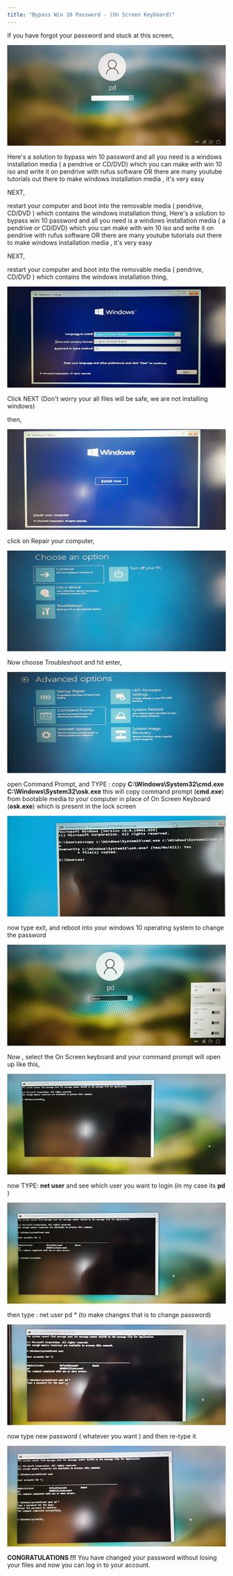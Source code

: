 ```yaml
---
title: "Bypass Win 10 Password - (On Screen Keyboard)"
---
```


If you have forgot your password and stuck at this screen,

![win1](/assets/images/win1.jpeg)

Here's a solution to bypass win 10 password and all you need is a windows installation media ( a pendrive or CD/DVD) which you can make with  win 10 iso and write it on pendrive with rufus software OR there are many youtube tutorials out there to make windows installation media , it's very easy 

NEXT, 

restart your computer and boot into the removable media ( pendrive, CD/DVD ) which contains the windows installation thing,
Here's a solution to bypass win 10 password and all you need is a windows installation media ( a pendrive or CD/DVD) which you can make with  win 10 iso and write it on pendrive with rufus software OR there are many youtube tutorials out there to make windows installation media , it's very easy 

NEXT, 

restart your computer and boot into the removable media ( pendrive, CD/DVD ) which contains the windows installation thing,

![win2](/assets/images/win2.jpeg)

Click NEXT (Don't worry your all files will be safe, we are not installing windows)


 then,

![win3](/assets/images/win3.jpeg)

 click on Repair your computer,

![win4](/assets/images/win4.jpeg)

Now choose Troubleshoot and hit enter,

![win5](/assets/images/win5.jpeg)

open Command Prompt,
and TYPE : copy **C:\Windows\System32\cmd.exe C:\Windows\System32\osk.exe**
this will copy command prompt (**cmd.exe**) from bootable media to your computer in place of On Screen Keyboard (**osk.exe**) which is present in the lock screen

![win6](/assets/images/win6.jpeg)

now type exit,
and reboot into your windows 10 operating system to change the password

![win7](/assets/images/win7.jpeg)

Now , select the On Screen keyboard and your command prompt will open up like this,

![win8](/assets/images/win8.jpeg)

now TYPE: **net user** and see which user you want to login (in my case its **pd** )

![win9](/assets/images/win9.jpeg)

then type : net user pd  * (to make changes that is to change password)

![win10](/assets/images/win10.jpeg)

now type new password ( whatever you want )
and then re-type it

![win11](/assets/images/win11.jpeg)

**CONGRATULATIONS !!!** You have changed your password without losing your files and now you can log in to your account. 


